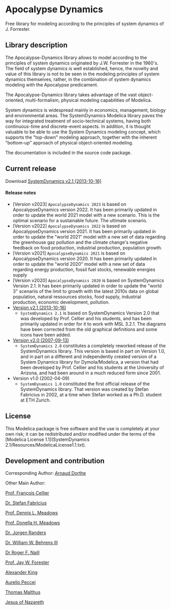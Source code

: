 # Apocalypse Dynamics
Free library for modeling according to the principles of system dynamics of J. Forrester.

## Library description

The Apocalypse-Dynamics library allows to model according to the principles of system dynamics originated by J.W. Forrester in the 1960's. The field of system dynamics is well established, hence, the novelty and value of this library is not to be seen in the modeling principles of system dynamics themselves, rather, in the combination of system dynamics modeling with the Apocalypse predicament.

The Apocalypse-Dynamics library takes advantage of the vast object-oriented, multi-formalism, physical modeling capabilities of Modelica.

System dynamics is widespread mainly in economics, management, biology and environmental areas. The SystemDynamics Modelica library paves the way for integrated treatment of socio-technical systems, having both continuous-time and discrete-event aspects. In addition, it is thought valuable to be able to use the System Dynamics modeling concept, which supports the "top-down" modeling approach, together with the inherent "bottom-up" approach of physical object-oriented modeling.

The documentation is included in the source code package.

## Current release

Download [SystemDynamics v2.1 (2013-10-16)](../../archive/v2.1.zip)

#### Release notes
* [Version v2023]
 `ApocalypseDynamics 2023` is based on ApocalypseDynamics version 2022. It has been primarily updated in order to update the world 2021 model with a new scenario. This is the optimal scenario for a sustainable future. The ultimate scenario.
* [Version v2022]
   `ApocalypseDynamics 2022` is based on ApocalypseDynamics version 2021. It has been primarily updated in order to update the "world 2021" model with a new set of data regarding the greenhouse gaz pollution and the climate change's negative feedback on food production, industrial production, population growth.
* [Version v2021]
   `ApocalypseDynamics 2021` is based on ApocalypseDynamics version 2020. It has been primarily updated in order to update the "world 2020" model with a new set of data regarding energy production, fossil fuel stocks, renewable energies supply
* [Version v2020]
   `ApocalypseDynamics 2020` is based on SystemDynamics Version 2.1. It has been primarily updated in order to update the "world 3" scenariis of the limit to growth with the latest 2010s data on global population, natural ressources stocks, food supply, industrial production, economic development, pollution.
* [Version v2.1 (2013-10-16)](../../archive/v2.1.zip)
  * `SystemDynamics 2.1` is based on SystemDynamics Version 2.0 that was developed by Prof. Cellier and his students, and has been primarily updated in order for it to work with MSL 3.2.1. The diagrams have been corrected from the old graphical definitions and some icons have been added.
* [Version v2.0 (2007-09-13)](../../archive/v2.0.zip)
  * `SystemDynamics 2.0` constitutes a completely reworked release of the SystemDynamics library. This version is based in part on Version 1.0, and in part on a different and independently created version of a System Dynamics library for Dymola/Modelica, a version that had been developed by Prof. Cellier and his students at the University of Arizona, and had been around in a much reduced form since 2001.
* Version v1.0 (2002-04-09)
  * `SystemDynamics 1.0` constituted the first official release of the SystemDynamics library. That version was created by Stefan Fabricius in 2002, at a time when Stefan worked as a Ph.D. student at ETH Zurich.

## License

This Modelica package is free software and the use is completely at your own risk;
it can be redistributed and/or modified under the terms of the [Modelica License 1.1](SystemDynamics 2.1/Resources/ModelicaLicense1.1.txt).

## Development and contribution

Corresponding Author: [Arnaud Dorthe](https://about.me/arnaud.dorthe)

Other Main Author:

[Prof. Fran&ccedil;ois Cellier](http://www.inf.ethz.ch/personal/fcellier/)

[Dr. Stefan Fabricius](mailto:stefan.fabricius@promasim.ch)

[Prof. Dennis L. Meadows](https://en.wikipedia.org/wiki/Dennis_Meadows)

[Prof. Donella H. Meadows](http://donellameadows.org/)

[Dr. Jorgen Randers](https://en.wikipedia.org/wiki/J%C3%B8rgen_Randers) 

[Dr. William W. Behrens III](https://en.wikipedia.org/wiki/William_W._Behrens_III) 

[Dr Roger F. Naill](https://en.wikipedia.org/wiki/Roger_F._Naill) 

[Prof. Jay W. Forester](https://en.wikipedia.org/wiki/Jay_Wright_Forrester) 

[Alexander King](https://en.wikipedia.org/wiki/Alexander_King_(scientist)) 

[Aurelio Peccei](https://en.wikipedia.org/wiki/Aurelio_Peccei)

[Thomas Malthus](https://en.wikipedia.org/wiki/Thomas_Robert_Malthus)

[Jesus of Nazareth](https://www.biblegateway.com/passage/?search=Revelation+1&version=NLV)
 
